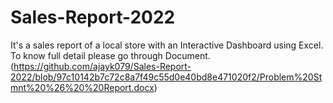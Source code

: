 # Sales-Report-2022
It's a sales report of a local store with an Interactive Dashboard using Excel.
To know full detail please go through Document.(https://github.com/ajayk079/Sales-Report-2022/blob/97c10142b7c72c8a7f49c55d0e40bd8e471020f2/Problem%20Stmnt%20%26%20%20Report.docx)

